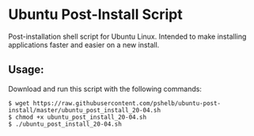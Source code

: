 Ubuntu Post-Install Script
==========================

Post-installation shell script for Ubuntu Linux. Intended to make installing applications faster and easier on a new install.

## Usage:

Download and run this script with the following commands:

    $ wget https://raw.githubusercontent.com/pshelb/ubuntu-post-install/master/ubuntu_post_install_20-04.sh
    $ chmod +x ubuntu_post_install_20-04.sh
    $ ./ubuntu_post_install_20-04.sh